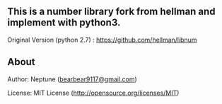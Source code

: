 
## This is a number library fork from hellman and implement with python3.

Original Version (python 2.7) : https://github.com/hellman/libnum

About
---------------------

Author: Neptune (bearbear9117@gmail.com)

License: MIT License (http://opensource.org/licenses/MIT)

